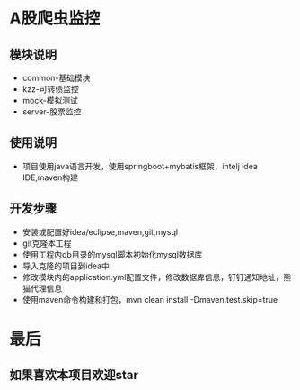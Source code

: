 # A股爬虫监控

## 模块说明
- common-基础模块
- kzz-可转债监控
- mock-模拟测试
- server-股票监控

## 使用说明
- 项目使用java语言开发，使用springboot+mybatis框架，intelj idea IDE,maven构建

## 开发步骤
- 安装或配置好idea/eclipse,maven,git,mysql
- git克隆本工程
- 使用工程内db目录的mysql脚本初始化mysql数据库
- 导入克隆的项目到idea中
- 修改模块内的application.yml配置文件，修改数据库信息，钉钉通知地址，熊猫代理信息
- 使用maven命令构建和打包，mvn clean install -Dmaven.test.skip=true

# 最后
## 如果喜欢本项目欢迎star
